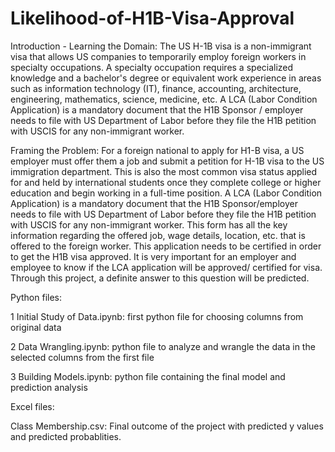 # Likelihood-of-H1B-Visa-Approval

Introduction - Learning the Domain:
The US H-1B visa is a non-immigrant visa that allows US companies to temporarily employ foreign workers in specialty occupations. A specialty occupation requires a specialized knowledge and a bachelor's degree or equivalent work experience in areas such as information technology (IT), finance, accounting, architecture, engineering, mathematics, science, medicine, etc. A LCA (Labor Condition Application) is a mandatory document that the H1B Sponsor / employer needs to file with US Department of Labor before they file the H1B petition with USCIS for any non-immigrant worker.

Framing the Problem:
For a foreign national to apply for H1-B visa, a US employer must offer them a job and submit a petition for H-1B visa to the US immigration department. This is also the most common visa status applied for and held by international students once they complete college or higher education and begin working in a full-time position. A LCA (Labor Condition Application) is a mandatory document that the H1B Sponsor/employer needs to file with US Department of Labor before they file the H1B petition with USCIS for any non-immigrant worker. This form has all the key information regarding the offered job, wage details, location, etc. that is offered to the foreign worker. This application needs to be certified in order to get the H1B visa approved.
It is very important for an employer and employee to know if the LCA application will be approved/ certified for visa. Through this project, a definite answer to this question will be predicted.

Python files:

1 Initial Study of Data.ipynb: first python file for choosing columns from original data

2 Data Wrangling.ipynb: python file to analyze and wrangle the data in the selected columns from the first file

3 Building Models.ipynb: python file containing the final model and prediction analysis




Excel files:

Class Membership.csv: Final outcome of the project with predicted y values and predicted probablities.

